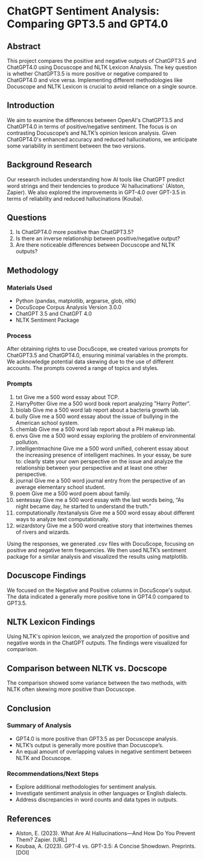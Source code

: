 # ChatGPT Sentiment Analysis: Comparing GPT3.5 and GPT4.0

## Abstract
This project compares the positive and negative outputs of ChatGPT3.5 and ChatGPT4.0 using Docuscope and NLTK Lexicon Analysis. The key question is whether ChatGPT3.5 is more positive or negative compared to ChatGPT4.0 and vice versa. Implementing different methodologies like Docuscope and NLTK Lexicon is crucial to avoid reliance on a single source.

## Introduction
We aim to examine the differences between OpenAI's ChatGPT3.5 and ChatGPT4.0 in terms of positive/negative sentiment. The focus is on contrasting Docuscope’s and NLTK’s opinion lexicon analysis. Given ChatGPT4.0's enhanced accuracy and reduced hallucinations, we anticipate some variability in sentiment between the two versions.

## Background Research
Our research includes understanding how AI tools like ChatGPT predict word strings and their tendencies to produce 'AI hallucinations' (Alston, Zapier). We also explored the improvements in GPT-4.0 over GPT-3.5 in terms of reliability and reduced hallucinations (Kouba).

## Questions
1. Is ChatGPT4.0 more positive than ChatGPT3.5?
2. Is there an inverse relationship between positive/negative output?
3. Are there noticeable differences between Docuscope and NLTK outputs?

## Methodology
### Materials Used
- Python (pandas, matplotlib, argparse, glob, nltk)
- DocuScope Corpus Analysis Version 3.0.0
- ChatGPT 3.5 and ChatGPT 4.0
- NLTK Sentiment Package

### Process
After obtaining rights to use DocuScope, we created various prompts for ChatGPT3.5 and ChatGPT4.0, ensuring minimal variables in the prompts. We acknowledge potential data skewing due to the use of different accounts. The prompts covered a range of topics and styles.

### Prompts
1. txt Give me a 500 word essay about TCP.
2. HarryPotter Give me a 500 word book report analyzing ”Harry Potter”.
3. biolab Give me a 500 word lab report about a bacteria growth lab.
4. bully Give me a 500 word essay about the issue of bullying in the American school system.
5. chemlab Give me a 500 word lab report about a PH makeup lab.
6. envs Give me a 500 word essay exploring the problem of environmental pollution.
7. intelligentmachine Give me a 500 word unified, coherent essay about the increasing presence of intelligent machines. In your essay, be sure to: clearly state your own perspective on the issue and analyze the relationship between your perspective and at least one other perspective.
8. journal Give me a 500 word journal entry from the perspective of an average elementary school student.
9. poem Give me a 500 word poem about family.
10. sentessay Give me a 500 word essay with the last words being, “As night became day, he started to understand the truth.”
11. computationally /textanalysis Give me a 500 word essay about different ways to analyze text computationally.
12. wizardstory Give me a 500 word creative story that intertwines themes of rivers and wizards.

Using the responses, we generated .csv files with DocuScope, focusing on positive and negative term frequencies. We then used NLTK’s sentiment package for a similar analysis and visualized the results using matplotlib.

## Docuscope Findings
We focused on the Negative and Positive columns in DocuScope's output. The data indicated a generally more positive tone in GPT4.0 compared to GPT3.5.

## NLTK Lexicon Findings
Using NLTK's opinion lexicon, we analyzed the proportion of positive and negative words in the ChatGPT outputs. The findings were visualized for comparison.

## Comparison between NLTK vs. Docscope
The comparison showed some variance between the two methods, with NLTK often skewing more positive than Docuscope.

## Conclusion
### Summary of Analysis
- GPT4.0 is more positive than GPT3.5 as per Docuscope analysis.
- NLTK’s output is generally more positive than Docuscope’s.
- An equal amount of overlapping values in negative sentiment between NLTK and Docuscope.

### Recommendations/Next Steps
- Explore additional methodologies for sentiment analysis.
- Investigate sentiment analysis in other languages or English dialects.
- Address discrepancies in word counts and data types in outputs.

## References
- Alston, E. (2023). What Are AI Hallucinations—And How Do You Prevent Them? Zapier. [URL]
- Koubaa, A. (2023). GPT-4 vs. GPT-3.5: A Concise Showdown. Preprints. [DOI]
